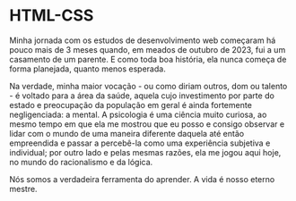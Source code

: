 # HTML-CSS
 <p>Minha jornada com os estudos de desenvolvimento web começaram há pouco mais de 3 meses quando, em meados de outubro de 2023, fui a um casamento de um parente. E como toda boa história, ela nunca começa de forma planejada, quanto menos esperada.</p>
<p>Na verdade, minha maior vocação - ou como diriam outros, dom ou talento - é voltado para a área da saúde, aquela cujo investimento por parte do estado e preocupação da população em geral é ainda fortemente negligenciada: a mental. A psicologia é uma ciência muito curiosa, ao mesmo tempo em que ela me mostrou que eu posso e consigo observar e lidar com o mundo de uma maneira diferente daquela até então empreendida e passar a percebê-la como uma experiência subjetiva e individual; por outro lado e pelas mesmas razões, ela me jogou aqui hoje, no mundo do racionalismo e da lógica.</p>
<p>Nós somos a verdadeira ferramenta do aprender. A vida é nosso eterno mestre.</p>
